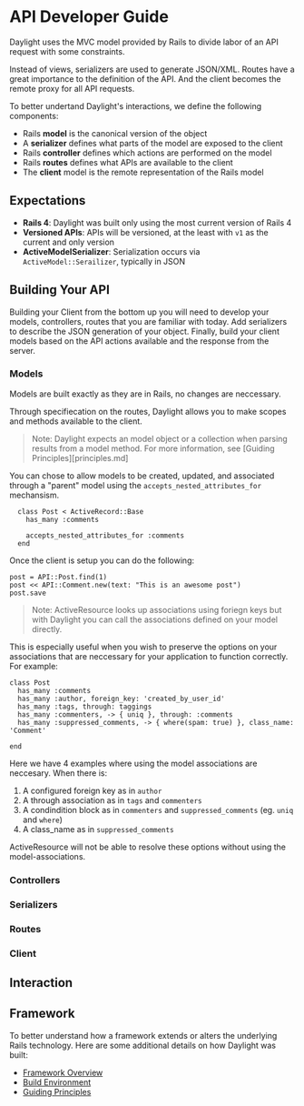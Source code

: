 # API Developer Guide

Daylight uses the MVC model provided by Rails to divide labor of an API request
with some constraints.

Instead of views, serializers are used to generate JSON/XML.  Routes have a
great importance to the definition of the API.  And the client becomes the
remote proxy for all API requests.

To better undertand Daylight's interactions, we define the following components:
* Rails **model** is the canonical version of the object
* A **serializer** defines what parts of the model are exposed to the client
* Rails **controller** defines which actions are performed on the model
* Rails **routes** defines what APIs are available to the client
* The **client** model is the remote representation of the Rails model

## Expectations

* **Rails 4**: Daylight was built only using the most current version of Rails 4
* **Versioned APIs**: APIs will be versioned, at the least with `v1` as the current and only version
* **ActiveModelSerializer**: Serialization occurs via `ActiveModel::Serailizer`, typically in JSON

## Building Your API

Building your Client from the bottom up you will need to develop your models,
controllers, routes that you are familiar with today.  Add serializers to
describe the JSON generation of your object.  Finally, build your client models
based on the API actions available and the response from the server.

### Models

Models are built exactly as they are in Rails, no changes are neccessary.

Through specifiecation on the routes, Daylight allows you to make scopes and
methods available to the client.

> Note: Daylight expects an model object or a collection when parsing results
> from a model method.  For more information, see [Guiding Principles][principles.md]

You can chose to allow models to be created, updated, and associated through
a "parent" model using the `accepts_nested_attributes_for` mechansism.

      class Post < ActiveRecord::Base
        has_many :comments

        accepts_nested_attributes_for :comments
      end

Once the client is setup you can do the following:

    post = API::Post.find(1)
    post << API::Comment.new(text: "This is an awesome post")
    post.save

> Note: ActiveResource looks up associations using foriegn keys but with
> Daylight you can call the associations defined on your model directly.

This is especially useful when you wish to preserve the options on your
associations that are neccessary for your application to function correctly.
For example:

    class Post
      has_many :comments
      has_many :author, foreign_key: 'created_by_user_id'
      has_many :tags, through: taggings
      has_many :commenters, -> { uniq }, through: :comments
      has_many :suppressed_comments, -> { where(spam: true) }, class_name: 'Comment'

    end

Here we have 4 examples where using the model associations are neccesary.  When
there is:

1. A configured foreign key as in `author`
2. A through association as in `tags` and `commenters`
3. A condindition block as in `commenters` and `suppressed_comments` (eg.
  `uniq` and `where`)
4. A class_name as in `suppressed_comments`

ActiveResource will not be able to resolve these options without using the
model-associations.

### Controllers

### Serializers

### Routes

### Client

## Interaction

## Framework

To better understand how a framework extends or alters the underlying Rails
technology.  Here are some additional details on how Daylight was built:

* [Framework Overview](framework.md)
* [Build Environment](environment.md)
* [Guiding Principles](principles.md)
